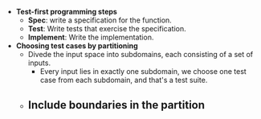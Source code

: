 - **Test-first programming steps**
	- **Spec**: write a specification for the function.
	- **Test**: Write tests that exercise the specification.
	- **Implement**: Write the implementation.
- **Choosing test cases by partitioning**
	- Divede the input space into subdomains, each consisting of a set of inputs.
		- Every input lies in exactly one subdomain, we choose one test case from each subdomain, and that's  a test suite.
	- **Include boundaries in the partition**
		-